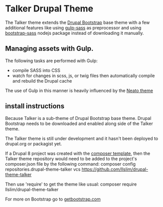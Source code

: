 <!-- @file Instructions for using the talker sub-theme. -->
<!-- @defgroup sub_theming_sass -->
<!-- @ingroup sub_theming -->
# Talker Drupal Theme

The Talker theme extends the [Drupal Bootstrap](http://drupal.org/project/bootstrap) base theme
with a few additional features like using [gulp-sass](https://www.npmjs.com/package/gulp-sass)
as preprocessor and using [bootstrap-sass](https://www.npmjs.com/package/bootstrap-sass) nodejs package
instead of downloading it manually.

## Managing assets with Gulp.

The following tasks are performed with Gulp:
- compile SASS into CSS
- watch for changes in scss, js, or twig files then automatically compile and
  rebuild the Drupal cache

The use of Gulp in this manner is heavily influenced by the [Neato theme](https://www.drupal.org/project/neato)

## install instructions

Because Talker is a sub-theme of Drupal Bootstrap base theme. Drupal Bootstrap
needs to be downloaded and enabled along side of the Talker theme.

The Talker theme is still under development and it hasn't been deployed to drupal.org or packagist yet.

If a Drupal 8 project was created with the [composer template](https://github.com/drupal-composer/drupal-project),
then the Talker theme repository would need to be added to the project's composer.json file by the following command:
composer config repositories.drupal-theme-talker vcs https://github.com/llslim/drupal-theme-talker

Then use 'require' to get the theme like usual:
composer require llslim/drupal-theme-talker


For more on Bootstrap go to [getbootstrap.com](http://getbootstrap.com)
